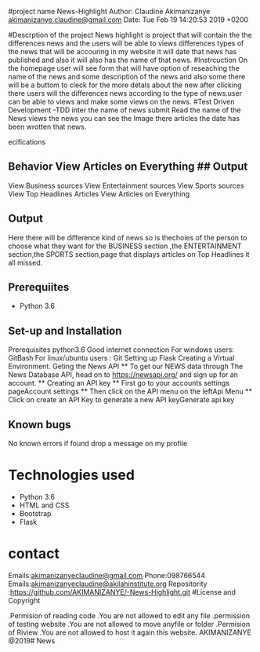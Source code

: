 #project name
 News-Highlight
 Author: Claudine Akimanizanye <akimanizanye.claudine@gmail.com>
Date:   Tue Feb 19 14:20:53 2019 +0200

#Descrption of the project
News highlight is project that will contain the  the differences news and the users will be able to views differences types of the news that will be accouring in my  website it will date  that news has published and also it will also has the name of that news.
#Instrcuction
On the homepage user will see form that will have option of reseaching the name of the news and some description of the news and also some there will be a buttom  to cleck for the more detals about the new after clicking there  users will the differences news according to the type of news.user can be able to views and make some views on the news.
#Test Driven Development -TDD
inter the name of news   submit Read the name of the  News views the  news  you  can see the Image there articles the  date has been wrotten that news.

ecifications
 ## Behavior     View Articles on Everything ## Output
View Business sources
View Entertainment sources
View Sports sources
View Top Headlines Articles
View Articles on Everything



## Output
Here there will be difference kind of news so is thechoies of the person to choose what they want
for the BUSINESS section ,the ENTERTAINMENT section,the SPORTS section,page that displays articles on Top Headlines it all missed.


## Prerequiites
- Python 3.6
 
## Set-up and Installation
Prerequisites python3.6 Good internet connection For windows users: GitBash For linux/ubuntu users : Git
Setting up Flask
Creating a Virtual Environment.
Geting the News API ** To get our NEWS data through The News Database API, head on to https://newsapi.org/ and sign up for an account. ** Creating an API key ** First go to your accounts settings pageAccount settings ** Then click on the API menu on the leftApi Menu ** Click on create an API Key to generate a new API keyGenerate api key

## Known bugs
No known errors if found drop a message on my profile

# Technologies used
- Python 3.6
- HTML and CSS
- Bootstrap
- Flask


# contact
Emails:akimanizanyeclaudine@gmail.com Phone:098766544 Emails:akimanizanyeclaudine@akilahinstitute.org Repositority :https://github.com/AKIMANIZANYE/-News-Highlight.git
#License and Copyright

.Permision of reading code         .You are not allowed to edit any file
.permission of testing website      .You are  not allowed to move  anyfile or folder
.Permision of Riview                 .You are not allowed to host it again  this website.
AKIMANIZANYE @2019# News
